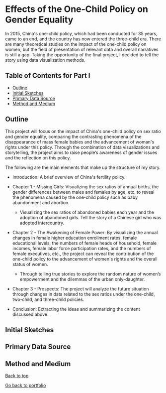 # Effects of the One-Child Policy on Gender Equality 

In 2015, China's one-child policy, which had been conducted for 35 years, came to an end, and the country has now entered the three-child era. There are many theoretical studies on the impact of the one-child policy on women, but the field of presentation of relevant data and overall narratives is still a gap. Taking the opportunity of the final project, I decided to tell the story using data visualization methods.

## Table of Contents for Part I

- [Outline](#outline)
- [Initial Sketches](#initial-sketches)
- [Primary Data Source](#primary-data-source)
- [Method and Medium](#method-and-medium)

## Outline

This project will focus on the impact of China's one-child policy on sex ratio and gender equality, comparing the contrasting phenomena of the disappearance of mass female babies and the advancement of woman's rights under this policy. Through the combination of data visualizations and storytelling, the project aims to raise people‘s awareness of gender issues and the reflection on this policy.

The following are the main elements that make up the structure of my story.

- Introduction: A brief overview of China's fertility policy.

- Chapter 1 - Missing Girls: Visualizing the sex ratios of annual births, the gender differences between males and females by age, etc. to reveal the phenomena caused by the one-child policy such as baby abandonment and abortion.

  - Visualizing the sex ratios of abandoned babies each year and the adoption of abandoned girls. Tell the story of a Chinese girl who was adopted intercountry.

- Chapter 2 - The Awakening of Female Power: By visualizing the annual changes in female higher education enrollment rates, female educational levels, the numbers of female heads of household, female incomes, female labor force participation rates, and the numbers of female executives, etc., the project can reveal the contribution of the one-child policy to the advancement of women's rights and the overall status of women.

  - Through telling true stories to explore the random nature of women’s empowerment and the dilemmas of the urban only-daughter.

- Chapter 3 - Prospects: The project will analyze the future situation through changes in data related to the sex ratios under the one-child, two-child, and three-child policies.

- Conclusion: Extracting the ideas and summarizing the content discussed above.


## Initial Sketches




## Primary Data Source





## Method and Medium













[Back to top](#table-of-contents-for-part-i)

[Go back to portfolio](/README.md)
